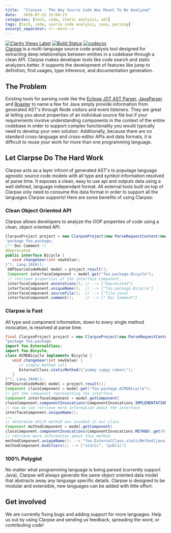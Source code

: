 ```yaml
---
title:  "Clarpse - The Way Source Code Was Meant To Be Analyzed"
date:   2016-07-22 15:04:23
categories: [tech, code, static analysis, uml]
tags: [tech, code, source code analysis, java, parsing]
excerpt_separator: <!--more-->
---
```

[![Clarity Views Label](http://clarityviews.io/badge)](http://clarityviews.io/github/clarity-team/clarpse?projectName=clarpse) [![Build Status](https://travis-ci.org/Zir0-93/clarpse.svg?branch=master)](https://travis-ci.org/Zir0-93/clarpse) [![codecov](https://codecov.io/gh/Zir0-93/clarpse/branch/master/graph/badge.svg)](https://codecov.io/gh/Zir0-93/clarpse)
<br>
[Clarpse](http://clarityviews.io/github/Zir0-93/clarpse) is a multi-language source code analysis tool designed for extracting deep relationships between entities in a codebase through a clean API. Clarpse makes developer tools like code search and static analyzers better. It supports the development of features like jump to definition, find usages, type inference, and documentation generation.  
 <!--more-->
 
## The Problem

Existing tools for parsing code like the [Eclipse JDT AST Parser](https://github.com/eclipse/eclipse.jdt.core), [JavaParser](http://clarityviews.io/github/javaparser/javaparser) and [Roaster](http://clarityviews.io/github/forge/roaster?projectName=impl) to name a few for Java simply provide information from generated AST's through Node visitors and event listeners. They are great at telling you about properties of an individual source file but if your requirements involve understanding components in the context of the entire codebase in order to support complex functionality you would typically need to develop your own solution. Additionally, because there are no standard cross-language and cross-editor APIs and data formats, it is difficult to reuse your work for more than one programming language.
 
## Let Clarpse Do The Hard Work
Clarpse acts as a layer infront of generated AST's to populage language agnostic source code models with all type and symbol information resolved at parse time. It exposes a clean, easy to use api and outputs data using a well defined, language independant format. All external tools built on top of Clarpse only need to consume this data format in order to support all the languages Clarpse supports! Here are some benefits of using Clarpse:

### Clean Object Oriented API

Clarpse allows developers to analyze the OOP properties of code using a clean, object oriented API.

```java
ClarpseProject project = new ClarpseProject(new ParseRequestContent(new RawFile("file.java",
"package foo.package;
/** Doc Comment */
@Deprecated
public interface Bicycle {
   void changeGear(int newValue);
}"), Lang.JAVA));
 OOPSourceCodeModel model = project.result();
 Component interfaceComponent = model.get("foo.package.Bicycle");
 // retrieve properties of the interface component...
 interfaceComponent.annotations(); // --> {"Deprecated"}
 interfaceComponent.uniqueName();  // --> {"foo.package.Bicycle"}
 interfaceComponent.sourceFile();  // --> {"file.java}
 interfaceComponent.comment();     // --> {" Doc Comment"}
```

### Clarpse is Fast

All type and component information, down to every single method invocation, is resolved at parse time.

```java
final ClarpseProject project = new ClarpseProject(new ParseRequestContent(new RawFile("file",
"package foo.package
import foo.ExternalClass;
import foo.Bicycle;
class ACMEBicycle implements Bicycle {
   void changeGear(int newValue) {
      // simple method call
      ExternalClass.staticMethod(\"yummy cuppy cakes\");
   }
}"), Lang.JAVA));
OOPSourceCodeModel model = project.result();
Component classComponent = model.get("foo.package.ACMEBicycle");
// get the component representing the interface
Component interfaceComponent = model.getComponent{
classComponent.componentInvocations(ComponentInvocations.IMPLEMENTATION).get(0).invokedComponent();
// now we can retrieve more information about the interface
interfaceComponent.uniqueName();
...
// determine which method was invoked in our class
Component methodComponent = model.getComponent(
classComponent.componentInvocations(ComponentInvocations.METHOD).get(0).invokedComponent();
// retrieve more information about this method
methodComponent.uniqueName(); --> "foo.ExternalClass.staticMethod(java.lang.String)
methodComponent.modifiers(); --> ["static", "public"]
```

### 100% Polyglot
No matter what programming language is being parsed (currently support Java), Clarpse will always generate the same object oriented data model that abstracts away any language specific details. Clarpse is designed to be modular and extensible, new languages can be added with little effort.

## Get involved
We are currently fixing bugs and adding support for more languages. Help us out by using Clarpse and sending us feedback, spreading the word, or contributing code! 
